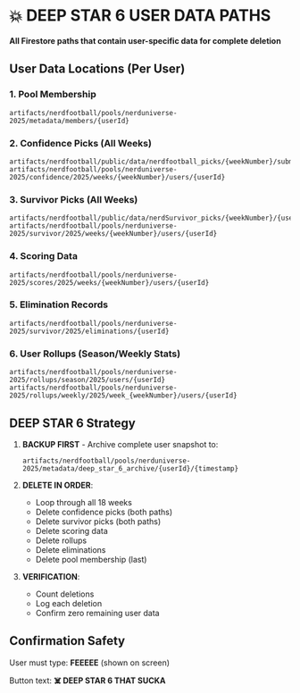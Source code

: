 # 💥 DEEP STAR 6 USER DATA PATHS

**All Firestore paths that contain user-specific data for complete deletion**

## User Data Locations (Per User)

### 1. Pool Membership
```
artifacts/nerdfootball/pools/nerduniverse-2025/metadata/members/{userId}
```

### 2. Confidence Picks (All Weeks)
```
artifacts/nerdfootball/public/data/nerdfootball_picks/{weekNumber}/submissions/{userId}
artifacts/nerdfootball/pools/nerduniverse-2025/confidence/2025/weeks/{weekNumber}/users/{userId}
```

### 3. Survivor Picks (All Weeks)
```
artifacts/nerdfootball/public/data/nerdSurvivor_picks/{weekNumber}/{userId}
artifacts/nerdfootball/pools/nerduniverse-2025/survivor/2025/weeks/{weekNumber}/users/{userId}
```

### 4. Scoring Data
```
artifacts/nerdfootball/pools/nerduniverse-2025/scores/2025/weeks/{weekNumber}/users/{userId}
```

### 5. Elimination Records
```
artifacts/nerdfootball/pools/nerduniverse-2025/survivor/2025/eliminations/{userId}
```

### 6. User Rollups (Season/Weekly Stats)
```
artifacts/nerdfootball/pools/nerduniverse-2025/rollups/season/2025/users/{userId}
artifacts/nerdfootball/pools/nerduniverse-2025/rollups/weekly/2025/week_{weekNumber}/users/{userId}
```

## DEEP STAR 6 Strategy

1. **BACKUP FIRST** - Archive complete user snapshot to:
   ```
   artifacts/nerdfootball/pools/nerduniverse-2025/metadata/deep_star_6_archive/{userId}/{timestamp}
   ```

2. **DELETE IN ORDER**:
   - Loop through all 18 weeks
   - Delete confidence picks (both paths)
   - Delete survivor picks (both paths)
   - Delete scoring data
   - Delete rollups
   - Delete eliminations
   - Delete pool membership (last)

3. **VERIFICATION**:
   - Count deletions
   - Log each deletion
   - Confirm zero remaining user data

## Confirmation Safety

User must type: **FEEEEE** (shown on screen)

Button text: **☠️ DEEP STAR 6 THAT SUCKA**
